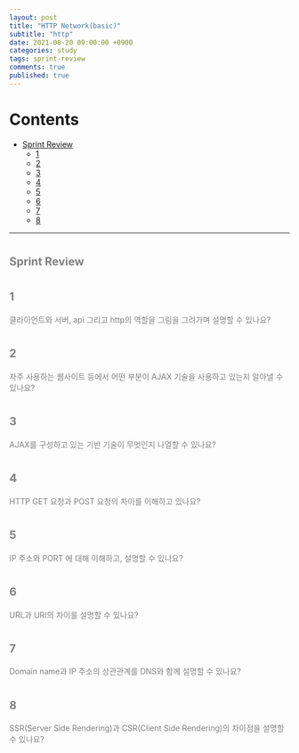 ```yaml
---
layout: post
title: "HTTP Network(basic)"
subtitle: "http"
date: 2021-08-20 09:00:00 +0900
categories: study
tags: sprint-review
comments: true
published: true
---
```


# Contents

- [Sprint Review](#sprint-review)
  - [1](#1)
  - [2](#2)
  - [3](#3)
  - [4](#4)
  - [5](#5)
  - [6](#6)
  - [7](#7)
  - [8](#8)

---

# <span style="font-size:20px;color:gray">Sprint Review</span>

# <span style="font-size:20px;color:gray">1</span>

<span style="color:gray">클라이언트와 서버, api 그리고 http의 역할을 그림을 그려가며 설명할 수 있나요?</span>
<br>

# <span style="font-size:20px;color:gray">2</span>

<span style="color:gray">자주 사용하는 웹사이트 등에서 어떤 부분이 AJAX 기술을 사용하고 있는지 알아낼 수 있나요?</span>
<br>

# <span style="font-size:20px;color:gray">3</span>

<span style="color:gray">AJAX를 구성하고 있는 기반 기술이 무엇인지 나열할 수 있나요?</span>
<br>

# <span style="font-size:20px;color:gray">4</span>

<span style="color:gray">HTTP GET 요청과 POST 요청의 차이를 이해하고 있나요?</span>
<br>

# <span style="font-size:20px;color:gray">5</span>

<span style="color:gray">IP 주소와 PORT 에 대해 이해하고, 설명할 수 있나요?</span>
<br>

# <span style="font-size:20px;color:gray">6</span>

<span style="color:gray">URL과 URI의 차이를 설명할 수 있나요?</span>
<br>

# <span style="font-size:20px;color:gray">7</span>

<span style="color:gray">Domain name과 IP 주소의 상관관계를 DNS와 함께 설명할 수 있나요?</span>
<br>

# <span style="font-size:20px;color:gray">8</span>

<span style="color:gray">SSR(Server Side Rendering)과 CSR(Client Side Rendering)의 차이점을 설명할 수 있나요?</span>
<br>
